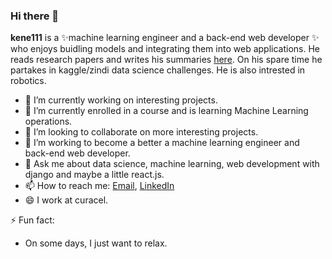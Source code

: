 ### Hi there 👋


**kene111** is a ✨machine learning engineer and a back-end web developer ✨ who enjoys buidling models and integrating them into web applications. He reads research papers and  writes his summaries [here](https://kenechiojukwu.medium.com/). On his spare time he partakes in kaggle/zindi data science challenges. He is also intrested in robotics.


- 🔭 I’m currently working on interesting projects.
- 🌱 I’m currently enrolled in a course and is learning Machine Learning operations.
- 👯 I’m looking to collaborate on more interesting projects.
- 🤔 I’m working to become a better a machine learning engineer and back-end web developer.
- 💬 Ask me about data science, machine learning, web development with django and maybe a little react.js.
- 📫 How to reach me: [Email](kenechiojukwu@gmail.com),  [LinkedIn](https://www.linkedin.com/in/kenechi-ojukwu-413272173/)
- 😄 I work at curacel.

⚡ Fun fact:
- On some days, I just want to relax.

